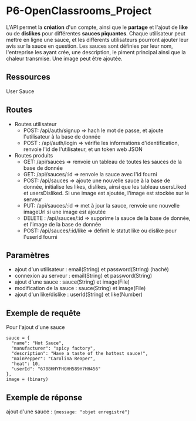 # P6-OpenClassrooms_Project

L'API permet la **création** d'un compte, ainsi que le **partage** et l'ajout de **like** ou de **dislikes** pour différentes **sauces piquantes**.
Chaque utilisateur peut mettre en ligne une sauce, et les différents utilisateurs pourront ajouter leur avis sur la sauce en question. Les sauces sont définies par leur nom, l'entreprise les ayant crée, une description, le piment principal ainsi que la chaleur transmise. Une image peut être ajoutée.

## Ressources
User
Sauce


## Routes
  - Routes utilisateur
    - POST: /api/auth/signup => hach le mot de passe, et ajoute l'utilisateur à la base de donnée
    - POST : /api/auth/login => vérifie les informations d'identification, 
                            renvoie l'id de l'utilisateur,
                            et un token web JSON
  - Routes produits 
    - GET: /api/sauces => renvoie un tableau de toutes les sauces de la base de donnée
    - GET: /api/sauces/:id => renvoie la sauce avec l'id fourni
    - POST: /api/sauces => ajoute une nouvelle sauce à la base de donnée,
                        initialise les likes, dislikes, ainsi que les tableau                         usersLiked et usersDisliked.
                        Si une image est ajoutée, l'image est stockée sur le                         serveur
    - PUT: /api/sauces/:id => met à jour la sauce,
                          renvoie une nouvelle imageUrl si une image est                               ajoutée
    - DELETE : /api/sauces/:id => supprime la sauce de la base de donnée, et                                   l'image de la base de donnée
    - POST: /api/sauces/:id/like => définit le statut like ou dislike pour                                       l'userId fourni
 

## Paramètres
  - ajout d'un utilisateur : email(String) et password(String) (haché)
  - connexion au serveur : email(String) et password(String)
  - ajout d'une sauce : sauce(String) et image(File)
  - modification de la sauce : sauce(String) et image(File)
  - ajout d'un like/dislike : userId(String) et like(Number)
  

## Exemple de requête

Pour l'ajout d'une sauce 
```
sauce = {
  "name": "Hot Sauce",
  "manufacturer": "spicy factory",
  "description": "Have a taste of the hottest sauce!",
  "mainPepper": "Carolina Reaper",
  "heat": 10,
  "userId": "6788HHYFHGHH589H7HH456"
},
image = (binary)
```


## Exemple de réponse
ajout d'une sauce : 
```{message: "objet enregistré"} ```
